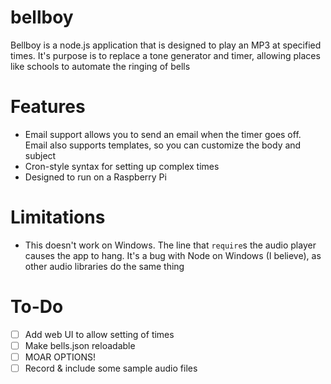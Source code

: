 bellboy
=======

Bellboy is a node.js application that is designed to play an MP3 at specified times. It's purpose is to replace a tone generator and timer, allowing places like schools to automate the ringing of bells

Features
========

 - Email support allows you to send an email when the timer goes off. Email also supports templates, so you can customize the body and subject
 - Cron-style syntax for setting up complex times
 - Designed to run on a Raspberry Pi

 Limitations
 ===========

  - This doesn't work on Windows. The line that `require`s the audio player causes the app to hang. It's a bug with Node on Windows (I believe), as other audio libraries do the same thing

 To-Do
 =====

  - [ ] Add web UI to allow setting of times
  - [ ] Make bells.json reloadable
  - [ ] MOAR OPTIONS!
  - [ ] Record & include some sample audio files 
